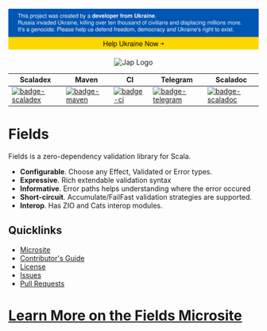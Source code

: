 [![Stand With Ukraine](https://raw.githubusercontent.com/vshymanskyy/StandWithUkraine/main/banner-direct-single.svg)](https://stand-with-ukraine.pp.ua)

<p align="center">
    <img src="assets/jap-logo.png" alt="Jap Logo"/>
</p>

| Scaladex                           | Maven                        | CI                     | Telegram                           | Scaladoc                           |
| ---------------------------------- | ---------------------------- | ---------------------- | ---------------------------------- | ---------------------------------- |
| [![badge-scaladex]][link-scaladex] | [![badge-maven]][link-maven] | [![badge-ci]][link-ci] | [![badge-telegram]][link-telegram] | [![badge-scaladoc]][link-scaladoc] |

# Fields

Fields is a zero-dependency validation library for Scala.

- **Configurable**. Choose any Effect, Validated or Error types.
- **Expressive**. Rich extendable validation syntax
- **Informative**. Error paths helps understanding where the error occured
- **Short-circuit**. Accumulate/FailFast validation strategies are supported.
- **Interop**. Has ZIO and Cats interop modules.

## Quicklinks

- [Microsite](https://jap-company.github.io/fields)
- [Contributor's Guide](https://jap-company.github.io/fields/docs/contributing)
- [License](LICENSE)
- [Issues](https://github.com/jap-company/fields/issues)
- [Pull Requests](https://github.com/jap-company/fields/pulls)

# [Learn More on the Fields Microsite](https://jap-company.github.io/fields)

[link-scaladex]: https://index.scala-lang.org/jap-company/fields/fields-core "Scaladex"
[link-maven]: https://maven-badges.herokuapp.com/maven-central/company.jap/fields-core_2.13 "Maven"
[link-ci]: https://github.com/jap-company/fields/actions?query=workflow%3A%22CI%22 "CI"
[link-telegram]: https://t.me/jap_fields "Telegram"
[link-scaladoc]: https://jap-company.github.io/fields/api "Scaladoc"
[badge-ci]: https://github.com/jap-company/fields/workflows/CI/badge.svg "CI"
[badge-maven]: https://maven-badges.herokuapp.com/maven-central/company.jap/fields-core_2.13/badge.svg "Maven"
[badge-scaladex]: https://index.scala-lang.org/jap-company/fields/fields-core/latest-by-scala-version.svg?platform=jvm "Scaladex"
[badge-telegram]: https://img.shields.io/badge/telegram-chat-brightgreen "Telegram"
[badge-scaladoc]: https://img.shields.io/badge/scaladoc-read-brightgreen "Scaladoc"
